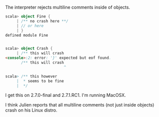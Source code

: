 The interpreter rejects multiline comments inside of objects.


```scala
scala> object Fine {
     | /** no crash here **/
     | // or here
     | }
defined module Fine


scala> object Crash {
     | /** this will crash
<console>:2: error: '}' expected but eof found.
       /** this will crash
                          ^

scala> /** this however
     |  * seems to be fine
     |  */

```

I get this on 2.7.0-final and 2.7.1.RC1. I'm running MacOSX.

I think Julien reports that all multiline comments (not just inside objects) crash on his Linux distro.
